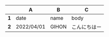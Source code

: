 |       | A          | B     | C            | 
| ----- | ---------- | ----- | ------------ | 
| **1** | date       | name  | body         | 
| **2** | 2022/04/01 | GIHON | こんにちはー | 
